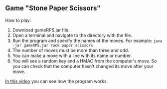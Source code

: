 Game "Stone Paper Scissors"
---------------------------
How to play:
1. Download gameRPS.jar file.
2. Open a terminal and navigate to the directory with the file.
3. Run the program and specify the names of the moves. For example:
    `java -jar gameRPS.jar rock paper scissors`
4. The number of moves must be more than three and odd.
5. You can make a move with a line with its name or number.
6. You will see a random key and a HMAC from the computer's move. So you can check that the computer hasn't changed its move after your move.

[In this video](https://drive.google.com/file/d/1MGDnhxQdGCl4O2NkDkEnNyrUTovme1Ph/view?usp=sharing) you can see how the program works.
